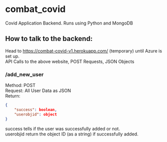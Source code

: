 # combat_covid
Covid Application Backend. Runs using Python and MongoDB
## How to talk to the backend:
Head to https://combat-covid-v1.herokuapp.com/ (temporary) until Azure is set up.  
API Calls to the above website, POST Requests, JSON Objects

### /add_new_user
Method: POST  
Request: All User Data as JSON  
Return:
```JSON
{
    "success": boolean,
    "userobjid": object
}
```
success tells if the user was successfully added or not.  
userobjid return the object ID (as a string) if successfully added.
